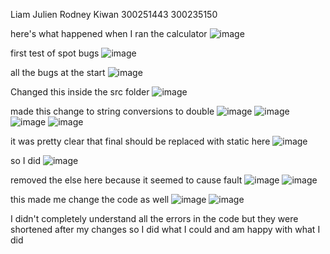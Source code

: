 Liam Julien Rodney Kiwan
300251443 300235150

here's what happened when I ran the calculator
![image](https://github.com/LJulien27/seg3503_playground/assets/90732174/6cd5c208-b360-4a18-bcbe-b603ab2a910a)

first test of spot bugs
![image](https://github.com/LJulien27/seg3503_playground/assets/90732174/1fca31bd-8945-4041-81e7-cc94274db78d)

all the bugs at the start
![image](https://github.com/LJulien27/seg3503_playground/assets/90732174/a15aec00-bf4f-4baf-a719-589197556065)

Changed this inside the src folder
![image](https://github.com/LJulien27/seg3503_playground/assets/90732174/6fef2f19-1b2e-422a-a715-e6f0cc1544cf)

made this change to string conversions to double
![image](https://github.com/LJulien27/seg3503_playground/assets/90732174/76f2eb87-ebd9-4e54-a626-92a0fa811d92)
![image](https://github.com/LJulien27/seg3503_playground/assets/90732174/a7789182-b717-4aba-8c45-98cd673518ea)
![image](https://github.com/LJulien27/seg3503_playground/assets/90732174/c8bda91d-16d5-4c64-a457-c02df1edc70f)
![image](https://github.com/LJulien27/seg3503_playground/assets/90732174/e5c68676-95ce-4d09-89f5-1330899b5e60)

it was pretty clear that final should be replaced with static here
![image](https://github.com/LJulien27/seg3503_playground/assets/90732174/878bd1ec-225d-4845-a029-e91e89d344e9)

so I did
![image](https://github.com/LJulien27/seg3503_playground/assets/90732174/dc6b159f-7525-4367-bf4e-a11435c0c728)

removed the else here because it seemed to cause fault
![image](https://github.com/LJulien27/seg3503_playground/assets/90732174/2d7af61f-ad7d-441b-803e-27201f261278)
![image](https://github.com/LJulien27/seg3503_playground/assets/90732174/f5cd5ad3-3d7e-4c1c-b076-0c776914a373)

this made me change the code as well
![image](https://github.com/LJulien27/seg3503_playground/assets/90732174/34a6455c-aedd-4883-84ef-26f56ebe58f8)
![image](https://github.com/LJulien27/seg3503_playground/assets/90732174/507d0249-5f32-4222-8d0f-97dd9af3b622)

I didn't completely understand all the errors in the code but they were shortened after my changes so I did what I could and am happy with what I did
